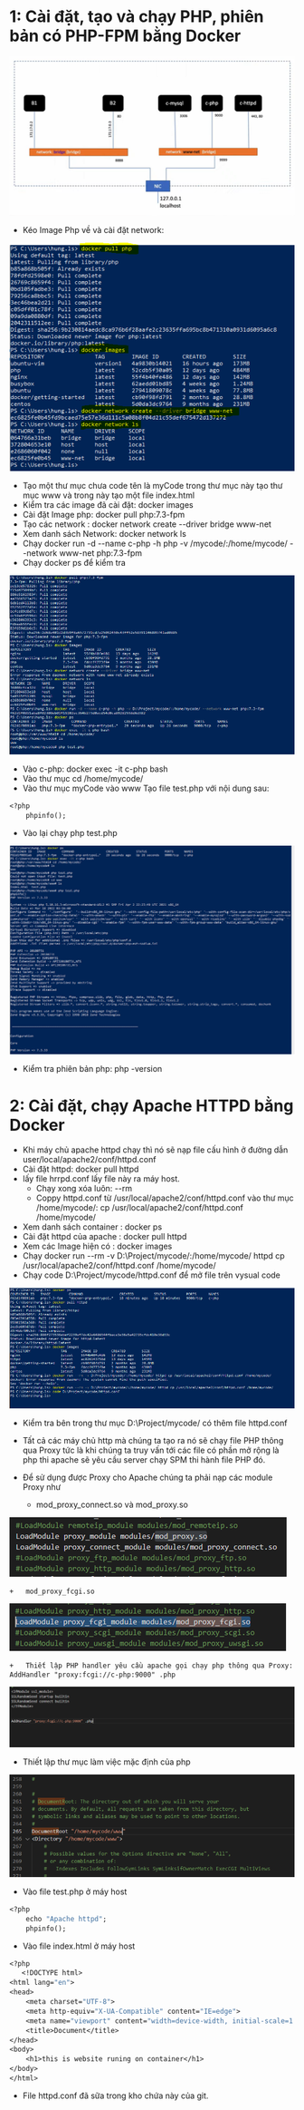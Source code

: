 # 1: Cài đặt, tạo và chạy PHP, phiên bản có PHP-FPM bằng Docker

![Container](aa.PNG)

-  Kéo Image Php về và cài đặt network:

![Container](aa1.PNG)

- Tạo một thư mục chưa code tên là myCode trong thư mục này tạo thư mục www và trong này tạo một file index.html
- Kiểm tra các image đã cài đặt: docker images
- Cài đặt Image php:  docker pull php:7.3-fpm
- Tạo các network : docker network create --driver bridge www-net
- Xem danh sách Network: docker network ls
- Chạy docker run -d --name c-php -h php -v /mycode/:/home/mycode/ --network www-net php:7.3-fpm
- Chạy docker ps để kiểm tra

![Container](aa2.PNG)

- Vào c-php: docker exec -it c-php bash
- Vào thư mục cd /home/mycode/
- Vào thư mục myCode vào www Tạo file test.php với nội dung sau: 
```Dockerfile
<?php
    phpinfo();
```
- Vào lại chạy  php test.php

![Container](aa3.PNG)

- Kiểm tra phiên bản php: php -version
# 2: Cài đặt, chạy Apache HTTPD bằng Docker
-   Khi máy chủ apache httpd chạy thì nó sẽ nạp file cấu hình ở đường dẫn user/local/apache2/conf/httpd.conf
-   Cài đặt httpd: docker pull httpd
-   lấy file hrrpd.conf lấy file này ra máy host.
    +   Chạy xong xóa luôn: --rm
    +   Coppy  httpd.conf từ /usr/local/apache2/conf/httpd.conf vào thư mục /home/mycode/:
        cp /usr/local/apache2/conf/httpd.conf /home/mycode/
-   Xem danh sách container : docker ps
-   Cài đặt httpd của apache : docker pull httpd
-   Xem các Image hiện có : docker images
-   Chạy  docker run --rm -v D:\Project/mycode/:/home/mycode/ httpd cp /usr/local/apache2/conf/httpd.conf /home/mycode/
-   Chạy code D:\Project/mycode/httpd.conf để mở file trên vysual code


![Container](aa4.PNG)

-   Kiểm tra bên trong thư mục D:\Project/mycode/ có thêm file httpd.conf

-   Tất cả các máy chủ http mà chúng ta tạo ra  nó sẽ chạy file PHP thông qua Proxy tức là khi chúng ta truy vấn tới các file có phần mở rộng là php thi apache sẽ yêu cầu server chạy SPM thi hành file PHP đó.
-   Để sử dụng được Proxy cho Apache chúng ta phải nạp các module Proxy như 
    +   mod_proxy_connect.so và mod_proxy.so

![Container](a5.PNG)

    +   mod_proxy_fcgi.so
    
![Container](aa6.PNG)

    +   Thiết lập PHP handler yêu cầu apache gọi chạy php thông qua Proxy: AddHandler "proxy:fcgi://c-php:9000" .php
    
![Container](aa7.PNG)

-   Thiết lập thư mục làm việc mặc định của php

![Container](aa8.PNG)

-   Vào file test.php ở máy host
```Dockerfile
<?php
    echo "Apache httpd";
    phpinfo();
```
-   Vào file index.html ở máy host
```Dockerfile
<?php
   <!DOCTYPE html>
<html lang="en">
<head>
    <meta charset="UTF-8">
    <meta http-equiv="X-UA-Compatible" content="IE=edge">
    <meta name="viewport" content="width=device-width, initial-scale=1.0">
    <title>Document</title>
</head>
<body>
    <h1>this is website runing on container</h1>
</body>
</html>
```
-   File httpd.conf đã sữa trong kho chứa này của git.
